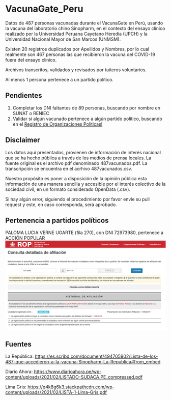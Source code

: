 # VacunaGate_Peru

Datos de 487 personas vacunadas durante el VacunaGate en Perú, usando la vacuna del laboratorio chino Sinopharm, en el contexto del ensayo clínico realizado por la Universidad Peruana Cayetano Heredia (UPCH) y la Universidad Nacional Mayor de San Marcos (UNMSM).

Existen 20 registros duplicados por Apellidos y Nombres, por lo cual realmente son 467 personas las que recibieron la vacuna del COVID-19 fuera del ensayo clínico.

Archivos transcritos, validados y revisados por tuiteros voluntarios.

Al menos 1 persona pertenece a un partido político.

## Pendientes

1. Completar los DNI faltantes de 89 personas, buscando por nombre en SUNAT o RENIEC
2. Validar si algún vacunado pertenece a algún partido político, buscando en el [Registro de Organizaciones Politicas!](https://aplicaciones007.jne.gob.pe/srop_publico/Consulta/Afiliado)


## Disclaimer

Los datos aquí presentados, provienen de información de interés nacional que se ha hecho pública a través de los medios de prensa locales. 
La fuente original es el archivo pdf denominado 487vacunados.pdf. 
La transcripción se encuentra en el acrhivo 487vacunados.csv.

Nuestro propósito es poner a disposición de la opinión pública esta información de una manera sencilla y accesible por el interés colectivo de la sociedad civil, en un formato considerado OpenData (.csv).

Si hay algún error, siguiendo el procedimiento por favor envíe su pull request y este, en caso corresponda, será aprobado.


## Pertenencia a partidos políticos

PALOMA LUCIA VERNE UGARTE (fila 270), con DNI 72973980, pertenece a ACCIÓN POPULAR
![PALOMA LUCIA VERNE UGARTE, con DNI 72973980, pertenece a ACCIÓN POPULAR](https://github.com/jhonatantirado/VacunaGate_Peru/blob/main/images/ACCION%20POPULAR%20-%20PALOMA%20LUCIA%20VERNE%20UGARTE.png)

## Fuentes

La República: https://es.scribd.com/document/494705902/Lista-de-los-487-que-accedieron-a-la-vacuna-Sinopharm-La-Republica#from_embed

Diario Ahora: https://www.diarioahora.pe/wp-content/uploads/2021/02/LISTADO-SUDACA.PE_compressed.pdf

Lima Gris: https://q4k8g6k3.stackpathcdn.com/wp-content/uploads/2021/02/LISTA-1-Lima-Gris.pdf

